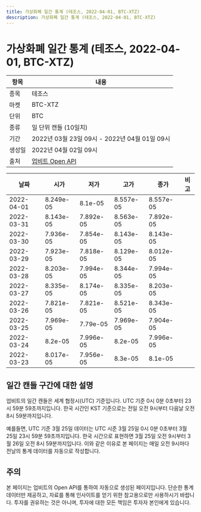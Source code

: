```yaml
---
title: 가상화폐 일간 통계 (테조스, 2022-04-01, BTC-XTZ)
description: 가상화폐 일간 통계 (테조스, 2022-04-01, BTC-XTZ)
---
```



가상화폐 일간 통계 (테조스, 2022-04-01, BTC-XTZ)
===

|항목|내용|
|--|--|
|종목|테조스|
|마켓|BTC-XTZ|
|단위|BTC|
|종류|일 단위 캔들 (10일치)|
|기간|2022년 03월 23일 09시 - 2022년 04월 01일 09시|
|생성일|2022년 04월 02일 09시|
|출처|[업비트 Open API](https://docs.upbit.com)|


|날짜|시가|저가|고가|종가|비고|
|--|--|--|--|--|--|
|2022-04-01|8.249e-05|8.1e-05|8.557e-05|8.557e-05|    |
|2022-03-31|8.143e-05|7.892e-05|8.563e-05|7.892e-05|    |
|2022-03-30|7.936e-05|7.854e-05|8.143e-05|8.143e-05|    |
|2022-03-29|7.923e-05|7.818e-05|8.129e-05|8.012e-05|    |
|2022-03-28|8.203e-05|7.994e-05|8.344e-05|7.994e-05|    |
|2022-03-27|8.335e-05|8.174e-05|8.335e-05|8.203e-05|    |
|2022-03-26|7.821e-05|7.821e-05|8.521e-05|8.343e-05|    |
|2022-03-25|7.969e-05|7.79e-05|7.969e-05|7.904e-05|    |
|2022-03-24|8.2e-05|7.996e-05|8.2e-05|7.996e-05|    |
|2022-03-23|8.017e-05|7.956e-05|8.3e-05|8.1e-05|    |


일간 캔들 구간에 대한 설명
---


업비트의 일간 캔들은 세계 협정시(UTC) 기준입니다. 
UTC 기준 0시 0분 0초부터 23시 59분 59초까지입니다. 
한국 시간인 KST 기준으로는 전일 오전 9시부터 다음날 오전 8시 59분까지입니다. 


예를들면, UTC 기준 3월 25일 데이터는 UTC 시준 3월 25일 0시 0분 0초부터 3월 25일 23시 59분 59초까지입니다. 
한국 시간으로 표현하면 3월 25일 오전 9시부터 3월 26일 오전 8시 59분까지입니다. 
이와 같은 이유로 본 페이지는 매일 오전 9시마다 전날의 통계 데이터를 자동으로 작성합니다. 


주의
---


본 페이지는 업비트의 Open API를 통하여 자동으로 생성된 페이지입니다. 
단순한 통계 데이터만 제공하고, 자료를 통해 인사이트를 얻기 위한 참고용으로만 사용하시기 바랍니다. 
투자를 권유하는 것은 아니며, 투자에 대한 모든 책임은 투자자 본인에게 있습니다. 
